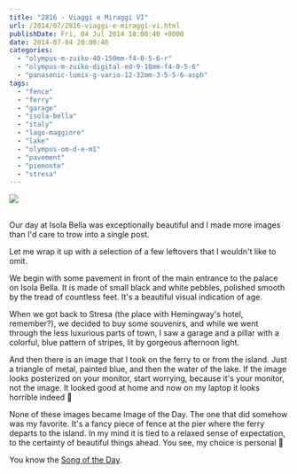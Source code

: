 ```yaml
---
title: "2816 - Viaggi e Miraggi VI"
url: /2014/07/2816-viaggi-e-miraggi-vi.html
publishDate: Fri, 04 Jul 2014 18:00:40 +0000
date: 2014-07-04 20:00:40
categories: 
  - "olympus-m-zuiko-40-150mm-f4-0-5-6-r"
  - "olympus-m-zuiko-digital-ed-9-18mm-f4-0-5-6"
  - "panasonic-lumix-g-vario-12-32mm-3-5-5-6-asph"
tags: 
  - "fence"
  - "ferry"
  - "garage"
  - "isola-bella"
  - "italy"
  - "lago-maggiore"
  - "lake"
  - "olympus-om-d-e-m1"
  - "pavement"
  - "piemonte"
  - "stresa"
---
```

<div class="container">
<div class="center"><a target="_blank" href="https://d25zfm9zpd7gm5.cloudfront.net/1200x1200/2014/20140616_104459_lr.jpg"><img src="https://d25zfm9zpd7gm5.cloudfront.net/0600x0600/2014/20140616_104459_lr.jpg" /></a></div>
</div>
<br />

Our day at Isola Bella was exceptionally beautiful and I made more images than I'd care to trow into a single post.

<a target="_blank" href="https://d25zfm9zpd7gm5.cloudfront.net/1200x1200/2014/20140616_113529_lr.jpg"><img style="margin: 0pt 10px 0pt 0px; float: left;" src="https://d25zfm9zpd7gm5.cloudfront.net/0150x0150/2014/20140616_113529_lr.jpg" alt="" border="0" /></a> Let me wrap it up with a selection of a few leftovers that I wouldn't like to omit.

We begin with some pavement in front of the main entrance to the palace on Isola Bella. It is made of small black and white pebbles, polished smooth by the tread of countless feet. It's a beautiful visual indication of age.

<a target="_blank" href="https://d25zfm9zpd7gm5.cloudfront.net/1200x1200/2014/20140616_165737_lr.jpg"><img style="margin: 0pt 0px 0pt 10px; float: right;" src="https://d25zfm9zpd7gm5.cloudfront.net/0150x0150/2014/20140616_165737_lr.jpg" alt="" border="0" /></a> When we got back to Stresa (the place with Hemingway's hotel, remember?), we decided to buy some souvenirs, and while we went through the less luxurious parts of town, I saw a garage and a pillar with a colorful, blue pattern of stripes, lit by gorgeous afternoon light. 

<a target="_blank" href="https://d25zfm9zpd7gm5.cloudfront.net/1200x1200/2014/20140616_110041_lr.jpg"><img style="margin: 0pt 10px 0pt 0px; float: left;" src="https://d25zfm9zpd7gm5.cloudfront.net/0150x0150/2014/20140616_110041_lr.jpg" alt="" border="0" /></a> And then there is an image that I took on the ferry to or from the island. Just a triangle of metal, painted blue, and then the water of the lake. If the image looks posterized on your monitor, start worrying, because it's your monitor, not the image. It looked good at home and now on my laptop it looks horrible indeed 🙂

None of these images became Image of the Day. The one that did somehow was my favorite. It's a fancy piece of fence at the pier where the ferry departs to the island. In my mind it is tied to a relaxed sense of expectation, to the certainty of beautiful things ahead. You see, my choice is personal 🙂

You know the <a href="https://www.youtube.com/watch?v=R2oH5tvaWfo" target="_blank">Song of the Day</a>.



